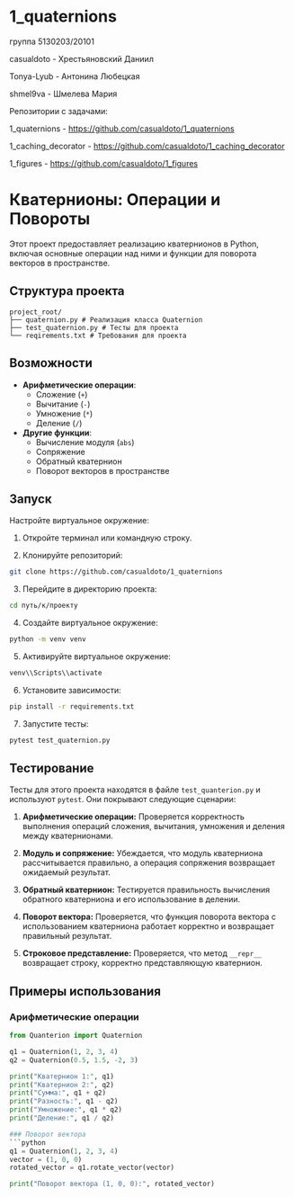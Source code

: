 # 1_quaternions
группа 5130203/20101

casualdoto - Хрестьяновский Даниил

Tonya-Lyub - Антонина Любецкая

shmel9va - Шмелева Мария

Репозитории с задачами:

1_quaternions - https://github.com/casualdoto/1_quaternions

1_caching_decorator - https://github.com/casualdoto/1_caching_decorator

1_figures - https://github.com/casualdoto/1_figures

# Кватернионы: Операции и Повороты

Этот проект предоставляет реализацию кватернионов в Python, включая основные операции над ними и функции для поворота векторов в пространстве.

## Структура проекта

```
project_root/
├── quaternion.py # Реализация класса Quaternion
├── test_quaternion.py # Тесты для проекта
└── reqirements.txt # Требования для проекта
```

## Возможности

- **Арифметические операции**:
  - Сложение (`+`)
  - Вычитание (`-`)
  - Умножение (`*`)
  - Деление (`/`)
- **Другие функции**:
  - Вычисление модуля (`abs`)
  - Сопряжение
  - Обратный кватернион
  - Поворот векторов в пространстве

## Запуск

Настройте виртуальное окружение:

1. Откройте терминал или командную строку.

2. Клонируйте репозиторий:
```bash
git clone https://github.com/casualdoto/1_quaternions
```

3. Перейдите в директорию проекта:
```bash
cd путь/к/проекту
```

4. Создайте виртуальное окружение:
```bash
python -m venv venv
```

5. Активируйте виртуальное окружение:
```bash
venv\\Scripts\\activate
```

6. Установите зависимости:
```bash
pip install -r requirements.txt
```

7. Запустите тесты:
```bash
pytest test_quaternion.py
```

## Тестирование

Тесты для этого проекта находятся в файле `test_quanterion.py` и используют `pytest`. Они покрывают следующие сценарии:

1. **Арифметические операции:** Проверяется корректность выполнения операций сложения, вычитания, умножения и деления между кватернионами.

2. **Модуль и сопряжение:** Убеждается, что модуль кватерниона рассчитывается правильно, а операция сопряжения возвращает ожидаемый результат.

3. **Обратный кватернион:** Тестируется правильность вычисления обратного кватерниона и его использование в делении.

4. **Поворот вектора:** Проверяется, что функция поворота вектора с использованием кватерниона работает корректно и возвращает правильный результат.

5. **Строковое представление:** Проверяется, что метод `__repr__` возвращает строку, корректно представляющую кватернион.



## Примеры использования

### Арифметические операции
```python
from Quanterion import Quaternion

q1 = Quaternion(1, 2, 3, 4)
q2 = Quaternion(0.5, 1.5, -2, 3)

print("Кватернион 1:", q1)
print("Кватернион 2:", q2)
print("Сумма:", q1 + q2)
print("Разность:", q1 - q2)
print("Умножение:", q1 * q2)
print("Деление:", q1 / q2)

### Поворот вектора
```python
q1 = Quaternion(1, 2, 3, 4)
vector = (1, 0, 0)
rotated_vector = q1.rotate_vector(vector)

print("Поворот вектора (1, 0, 0):", rotated_vector)
```

